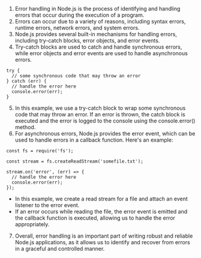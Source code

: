 1. Error handling in Node.js is the process of identifying and handling errors that occur during the execution of a program.
2. Errors can occur due to a variety of reasons, including syntax errors, runtime errors, network errors, and system errors.
3. Node.js provides several built-in mechanisms for handling errors, including try-catch blocks, error objects, and error events.
4. Try-catch blocks are used to catch and handle synchronous errors, while error objects and error events are used to handle asynchronous errors.
```
try {
  // some synchronous code that may throw an error
} catch (err) {
  // handle the error here
  console.error(err);
}
```
5. In this example, we use a try-catch block to wrap some synchronous code that may throw an error. If an error is thrown, the catch block is executed and the error is logged to the console using the console.error() method.
6. For asynchronous errors, Node.js provides the error event, which can be used to handle errors in a callback function. Here's an example:
```
const fs = require('fs');

const stream = fs.createReadStream('somefile.txt');

stream.on('error', (err) => {
  // handle the error here
  console.error(err);
});
```
- In this example, we create a read stream for a file and attach an event listener to the error event. 
- If an error occurs while reading the file, the error event is emitted and the callback function is executed, allowing us to handle the error appropriately.
7. Overall, error handling is an important part of writing robust and reliable Node.js applications, as it allows us to identify and recover from errors in a graceful and controlled manner.
